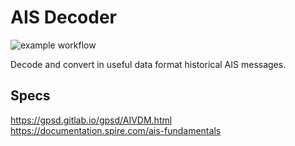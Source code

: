# AIS Decoder


![example workflow](https://github.com/gpcimino/aisdecoder/actions/workflows/ci.yml/badge.svg)

Decode and convert in useful data format historical AIS messages.


## Specs

https://gpsd.gitlab.io/gpsd/AIVDM.html
https://documentation.spire.com/ais-fundamentals




